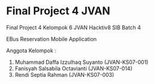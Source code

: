 # Final Project 4 JVAN

Final Project 4 Kelompok 6 JVAN Hacktiv8 SIB Batch 4

EBus Reservation Mobile Application

Anggota Kelompok :
1. Muhammad Daffa Izzulhaq Suyanto (JVAN-KS07-001)
2. Fanisyah Salsabila Octavianti (JVAN-KS07-014)
3. Rendi Septia Rahman (JVAN-KS07-003)
